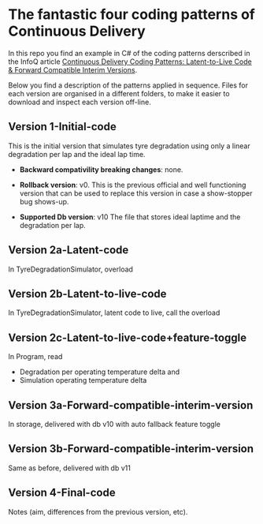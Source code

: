﻿# The fantastic four coding patterns of Continuous Delivery

In this repo you find an example in C# of the coding patterns derscribed in the InfoQ article [Continuous Delivery Coding Patterns: Latent-to-Live Code & Forward Compatible Interim Versions](https://www.infoq.com/articles/continuous-delivery-coding-patterns).

Below you find a description of the patterns applied in sequence.
Files for each version are organised in a different folders, to make it easier to download and inspect each version off-line.

## Version 1-Initial-code

This is the initial version that simulates tyre degradation using only a linear degradation per lap and the ideal lap time.

- **Backward compativility breaking changes**: none.

- **Rollback version**: v0.
This is the previous official and well functioning version that can be used to replace this version in case a show-stopper bug shows-up.

- **Supported Db version**: v10
The file that stores ideal laptime and the degradation per lap.

## Version 2a-Latent-code

In TyreDegradationSimulator, overload

## Version 2b-Latent-to-live-code

In TyreDegradationSimulator, latent code to live, call the overload

## Version 2c-Latent-to-live-code+feature-toggle

In Program, read 
- Degradation per operating temperature delta and
- Simulation operating temperature delta

## Version 3a-Forward-compatible-interim-version

In storage, delivered with db v10
with auto fallback feature toggle

## Version 3b-Forward-compatible-interim-version

Same as before, delivered with db v11

## Version 4-Final-code

Notes (aim, differences from the previous version, etc).

